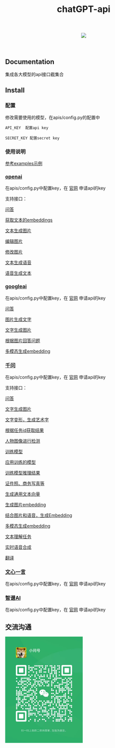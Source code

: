 # <p align="center">chatGPT-api</p>

<br>
<p align="center">
    <a href="#"><img src="https://img.shields.io/badge/python-3.9-green.svg"></a>
</p>
<br />

## Documentation

<p> 集成各大模型的api接口截集合 </p>


## Install

### 配置

修改需要使用的模型，在apis/config.py的配置中

    API_KEY  配置api key

    SECRET_KEY 配置secret key

### 使用说明

[参考examples示例](https://github.com/nwaiting/chatGPT-api/tree/master/examples)

### [openai](https://github.com/nwaiting/chatGPT-api/blob/master/apis/aichat/openai.py)

在apis/config.py中配置key，在 [官网](https://platform.openai.com/account/api-keys) 申请api的key

支持接口：

[问答](https://github.com/nwaiting/chatGPT-api/blob/master/apis/aichat/openai.py)

[获取文本的embeddings](https://github.com/nwaiting/chatGPT-api/blob/master/apis/aichat/openai.py)

[文本生成图片](https://github.com/nwaiting/chatGPT-api/blob/master/apis/aichat/openai.py)

[编辑图片](https://github.com/nwaiting/chatGPT-api/blob/master/apis/aichat/openai.py)

[修改图片](https://github.com/nwaiting/chatGPT-api/blob/master/apis/aichat/openai.py)

[文本生成语音](https://github.com/nwaiting/chatGPT-api/blob/master/apis/aichat/openai.py)

[语音生成文本](https://github.com/nwaiting/chatGPT-api/blob/master/apis/aichat/openai.py)


### [googleai](https://github.com/nwaiting/chatGPT-api/blob/master/apis/aichat/googleai.py)

在apis/config.py中配置key，在 [官网](https://cloud.google.com/vertex-ai/docs/generative-ai/model-reference/gemini?hl=zh-cn) 申请api的key

[问答](https://github.com/nwaiting/chatGPT-api/blob/master/apis/aichat/googleai.py)

[图片生成文字](https://github.com/nwaiting/chatGPT-api/blob/master/apis/aichat/googleai.py)

[文字生成图片](https://github.com/nwaiting/chatGPT-api/blob/master/apis/aichat/googleai.py)

[根据图片回答问题](https://github.com/nwaiting/chatGPT-api/blob/master/apis/aichat/googleai.py)

[多模态生成embedding](https://github.com/nwaiting/chatGPT-api/blob/master/apis/aichat/googleai.py)


### [千问](https://github.com/nwaiting/chatGPT-api/blob/master/apis/aichat/qianwenai.py)

在apis/config.py中配置key，在 [官网](https://help.aliyun.com/zh/dashscope/developer-reference/tongyi-qianwen-vl-api) 申请api的key

支持接口：

[问答](https://github.com/nwaiting/chatGPT-api/blob/master/apis/aichat/qianwenai.py)

[文字生成图片](https://github.com/nwaiting/chatGPT-api/blob/master/apis/aichat/qianwenai.py)

[文字变形，生成艺术字](https://github.com/nwaiting/chatGPT-api/blob/master/apis/aichat/qianwenai.py)

[根据任务id获取结果](https://github.com/nwaiting/chatGPT-api/blob/master/apis/aichat/qianwenai.py)

[人物图像进行检测](https://github.com/nwaiting/chatGPT-api/blob/master/apis/aichat/qianwenai.py)

[训练模型](https://github.com/nwaiting/chatGPT-api/blob/master/apis/aichat/qianwenai.py)

[应用训练的模型](https://github.com/nwaiting/chatGPT-api/blob/master/apis/aichat/qianwenai.py)

[训练模型推理结果](https://github.com/nwaiting/chatGPT-api/blob/master/apis/aichat/qianwenai.py)

[证件照、商务写真等](https://github.com/nwaiting/chatGPT-api/blob/master/apis/aichat/qianwenai.py)

[生成通用文本向量](https://github.com/nwaiting/chatGPT-api/blob/master/apis/aichat/qianwenai.py)

[生成图片embedding](https://github.com/nwaiting/chatGPT-api/blob/master/apis/aichat/qianwenai.py)

[结合图片和语音，生成Embedding](https://github.com/nwaiting/chatGPT-api/blob/master/apis/aichat/qianwenai.py)

[多模态生成embedding](https://github.com/nwaiting/chatGPT-api/blob/master/apis/aichat/qianwenai.py)

[文本理解任务](https://github.com/nwaiting/chatGPT-api/blob/master/apis/aichat/qianwenai.py)

[实时语音合成](https://github.com/nwaiting/chatGPT-api/blob/master/apis/aichat/qianwenai.py)

[翻译](https://github.com/nwaiting/chatGPT-api/blob/master/apis/aichat/qianwenai.py)


### [文心一言]()

在apis/config.py中配置key，在 [官网](https://yiyan.baidu.com/welcome) 申请api的key


### [智谱AI]()

在apis/config.py中配置key，在 [官网](https://maas.aminer.cn/) 申请api的key



## 交流沟通
<img src="./images/wx.jpg" width="249"/>
